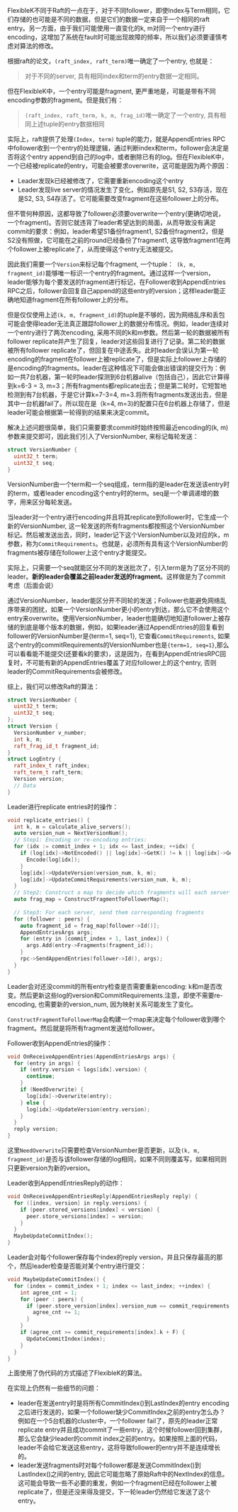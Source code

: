 FlexibleK不同于Raft的一点在于，对于不同follower，即使Index与Term相同，它们存储的也可能是不同的数据，但是它们的数据一定来自于一个相同的raft entry。另一方面，由于我们可能使用一直变化的k, m对同一个entry进行encoding，这增加了系统在fault时可能出现故障的频率，所以我们必须要谨慎考虑对算法的修改。

根据raft的论文，``(raft_index, raft_term)``唯一确定了一个entry, 也就是：

> 对于不同的server, 具有相同index和term的entry数据一定相同。

但在FlexibleK中，一个entry可能是fragment, 更严重地是，可能是带有不同encoding参数的fragment。但是我们有：

> ``(raft_index, raft_term, k, m, frag_id)``唯一确定了一个entry, 具有相同上述tuple的entry数据相同

实际上，raft提供了处理``(Index, term)`` tuple的能力，就是AppendEntries RPC中follower收到一个entry的处理逻辑，通过判断index和term，follower会决定是否将这个entry append到自己的log中，或者删除已有的log。但在FlexibleK中，一个已经被replicate的entry，可能会被要求overwrite，这可能是因为两个原因：

* Leader发现k已经被修改了，它需要重新encoding这个entry
* Leader发现live server的情况发生了变化，例如原先是S1, S2, S3存活，现在是S2, S3, S4存活了。它可能需要改变fragment在这些follower上的分布。

但不管何种原因，这都导致了follower必须要overwrite一个entry(更确切地说，一个fragment)。否则它就违背了leader希望达到的局面，从而导致没有满足commit的要求：例如，leader希望S1备份fragment1, S2备份fragment2，但是S2没有照做，它可能在之前的round已经备份了fragment1, 这导致fragment1在两个follower上被replicate了，从而使得这个entry无法被提交。

因此我们需要一个``Version``来标记每个fragment, 一个tuple：`` (k, m, fragment_id)``能够唯一标识一个entry的fragment。通过这样一个version，leader能够为每个要发送的fragment进行标记，在Follower收到AppendEntries RPC之后，follower会回复自己append的这些entry的version；这样leader能正确地知道fragment在所有follower上的分布。

但是仅仅使用上述``(k, m, fragment_id)``的tuple是不够的，因为网络乱序和丢包可能会使得leader无法真正跟踪follower上的数据分布情况。例如，leader连续对一个entry进行了两次encoding, 采用不同的k和m参数。然后第一轮的数据被所有follower replicate并产生了回复，leader对这些回复进行了记录。第二轮的数据被所有follower replicate了，但回复在中途丢失。此时leader会误认为第一轮encoding的fragment在follower上被replicate了，但是实际上follower上存储的是encoding的fragments。leader在这种情况下可能会做出错误的提交行为：例如一共7台机器，第一轮时leader探测到6台机器alive（包括自己），因此它计算得到k=6-3 = 3, m=3；所有fragments都replicate出去；但是第二轮时，它短暂地检测到有7台机器，于是它计算k=7-3=4, m=3.将所有fragments发送出去，但是其中一台机器fail了。所以现在是（k=4, m=3)的配置只在6台机器上存储了，但是leader可能会根据第一轮得到的结果来决定commit。

解决上述问题很简单，我们只需要要求commit时始终按照最近encoding的(k, m)参数来提交即可，因此我们引入了VersionNumber, 来标记每轮发送：

```cpp
struct VersionNumber {
  uint32_t term;
  uint32_t seq;
}
```

VersionNumber由一个term和一个seq组成，term指的是leader在发送该entry时的term，或者leader encoding这个entry时的term。seq是一个单调递增的数字，用来区分每轮发送。

当leader对一个entry进行encoding并且将其replicate到follower时，它生成一个新的VersionNumber, 这一轮发送的所有fragments都按照这个VersionNumber标记。然后被发送出去，同时，leader记下这个VersionNumber以及对应的k，m参数，称为``CommitRequirements``。也就是，必须所有具有这个VersionNumber的fragments被存储在follower上这个entry才能提交。

实际上，只需要一个seq就能区分不同的发送批次了，引入term是为了区分不同的leader。**新的leader会覆盖之前leader发送的fragment**。这样做是为了commit考虑（后面会说）

通过VersionNumber，leader能区分开不同轮的发送；Follower也能避免网络乱序带来的困扰，如果一个VersionNumber更小的entry到达，那么它不会使用这个entry来overwrite。使用VersionNumber，leader也能确切地知道follower上被存储的到底是哪个版本的数据，例如，如果leader通过AppendEntries的回复看到follower的VersionNumber是{term=1, seq=1}, 它查看``CommitRequirements``, 如果这个entry的commitRequirements的VersionNumber也是``{term=1, seq=1}``,那么可以看看能不能提交(还要看k的要求)，这是因为，在看到AppendEntriesRPC回复时，不可能有新的AppendEntries覆盖了对应follower上的这个entry, 否则leader的CommitRequirements会被修改。

综上，我们可以修改Raft的算法：

```cpp
struct VersionNumber {
  uint32_t term;
  uint32_t seq;
};
struct Version {
  VersionNumber v_number;
  int k, m;
  raft_frag_id_t fragment_id;
}
struct LogEntry {
  raft_index_t raft_index;
  raft_term_t raft_term;
  Version version;
  // Data
}
```

Leader进行replicate entries时的操作：

```cpp
void replicate_entries() {
  int k, m = calculate_alive_servers();
  auto version_num = NextVersionNum();
  // Step1: Encoding or re-encoding entries:
  for (idx := commit_index + 1; idx <= last_index; ++idx) {
    if (log[idx]->NotEncoded() || log[idx]->GetK() != k || log[idx]->GetM() != m) {
      Encode(log[idx]);
    }
    log[idx]->UpdateVersion(version_num, k, m);
    log[idx]->UpdateCommitRequirements(version_num, k, m);
  }
  // Step2: Construct a map to decide which fragments will each server receive
  auto frag_map = ConstructFragmentToFollowerMap();
  
  // Step3: For each server, send them corresponding fragments
  for (follower : peers) {
    auto fragment_id = frag_map[follower->Id()];
    AppendEntriesArgs args;
    for (entry in [commit_index + 1, last_index]) {
      args.Add(entry->Fragments(fragment_id));
    }
    rpc->SendAppendEntries(follower->Id(), args);
  }
}
```

Leader会对还没commit的所有entry检查是否需要重新encoding: k和m是否改变。然后更新这些log的version和CommitRequirements.注意，即使不需要re-encoding, 也需要新的version_num, 因为映射关系可能发生了变化。

``ConstructFragmentToFollowerMap``会构建一个map来决定每个follower收到哪个fragment。然后就是将所有fragment发送给follower。

Follower收到AppendEntries的操作：

```cpp
void OnReceiveAppendEntries(AppendEntriesArgs args) {
  for (entry in args) {
    if (entry.version < logs[idx].version) {
      continue;
    }
    if (NeedOverwrite) {
      log[idx]->Overwrite(entry);
    } else {
      log[idx]->UpdateVersion(entry.version);
    }
  }
  reply version;
}
```

这里``NeedOverwrite``只需要检查VersionNumber是否更新，以及``(k, m, fragment_id)``是否与该follower存储的log相同，如果不同则覆盖写，如果相同则只更新version为新的version。

Leader收到AppendEntriesReply的动作：

```cpp
void OnReceiveAppendEntriesReply(AppendEntriesReply reply) {
  for ([index, version] in reply.versions) {
    if (peer.stored_versions[index] < version) {
      peer.store_versions[index] = version;
    }
  }
  MaybeUpdateCommitIndex();
}
```

Leader会对每个follower保存每个index的reply version，并且只保存最高的那个，然后leader检查是否能对某个entry进行提交：

```cpp
void MaybeUpdateCommitIndex() {
  for (index = commit_index + 1; index <= last_index; ++index) {
    int agree_cnt = 1;
    for (peer : peers) {
      if (peer.store_version[index].version_num == commit_requirements[index].version_num) {
        agree_cnt += 1;
      }
    }
    if (agree_cnt >= commit_requirements[index].k + F) {
      UpdateCommitIndex(index);
    }
  }
}
```

上面使用了伪代码的方式描述了FlexibleK的算法。

在实现上仍然有一些细节的问题：

* leader在发送entry时是将所有CommitIndex()到LastIndex的entry encoding之后进行发送的，如果一个follower缺少CommitIndex之前的entry怎么办？例如在一个5台机器的cluster中，一个follower fail了，原先的leader正常replicate entry并且成功commit了一些entry，这个时候follower回到集群，那么它会缺少leader的commit index之前的entry。如果按照上面的代码，leader不会给它发送这些entry，这将导致follower的entry并不是连续增长的。
* leader发送fragments时对每个follower都是发送CommitIndex()到LastIndex()之间的entry, 因此它可能忽略了原始Raft中的NextIndex的信息。这可能会导致一些不必要的重发，例如一个fragment已经在follower上被replicate了，但是还没来得及提交，下一轮leader仍然给它发送了这个entry。




